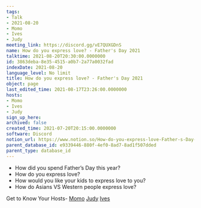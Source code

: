```yaml
---
tags:
- Talk
- 2021-08-20
- Momo
- Ives
- Judy
meeting_link: https://discord.gg/vE7QUXGDnS
name: How do you express love? - Father's Day 2021
talktime: 2021-08-20T20:30:00.0000000
id: 3863deba-8e35-4515-a0b7-2a77a0032fad
indexDate: 2021-08-20
language_level: No limit
title: How do you express love? - Father's Day 2021
object: page
last_edited_time: 2021-08-17T23:26:00.0000000
hosts:
- Momo
- Ives
- Judy
sign_up_here: 
archived: false
created_time: 2021-07-20T20:15:00.0000000
software: Discord
notion_url: https://www.notion.so/How-do-you-express-love-Father-s-Day-2021-3863deba8e354515a0b72a77a0032fad
parent_database_id: e9339446-880f-4ef0-8ad7-8ad1f507dded
parent_type: database_id
---
```


   - How did you spend Father’s Day this year?
   - How do you express love?
   - How would you like your kids to express love to you?
   - How do Asians VS Western people express love? 

Get to Know Your Hosts-
[Momo](/23f0f26c7f1547c0b08477c0c6f1f461)
[Judy](/d7df8bdfae994fc1a37a32b73806247f)
[Ives](/80871d292cbd411da0b1ab74bb5bccfd)





